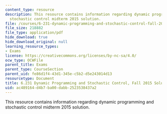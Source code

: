 ```yaml
---
content_type: resource
description: This resource contains information regarding dynamic programming and
  stochastic control midterm 2015 solution.
file: /courses/6-231-dynamic-programming-and-stochastic-control-fall-2015/ac489164d4b7ba00dabb2523538437a2_MIT6_231F15_mid_2015_sol.pdf
file_size: 218882
file_type: application/pdf
hide_download: true
hide_download_original: null
learning_resource_types:
- Exams
license: https://creativecommons.org/licenses/by-nc-sa/4.0/
ocw_type: OCWFile
parent_title: Exams
parent_type: CourseSection
parent_uid: fe86d1f4-43d1-345e-c5b2-d5e243014d13
resourcetype: Document
title: 6.231 Dynamic Programming and Stochastic Control, Fall 2015 Solutions
uid: ac489164-d4b7-ba00-dabb-2523538437a2
---
```

This resource contains information regarding dynamic programming and stochastic control midterm 2015 solution.